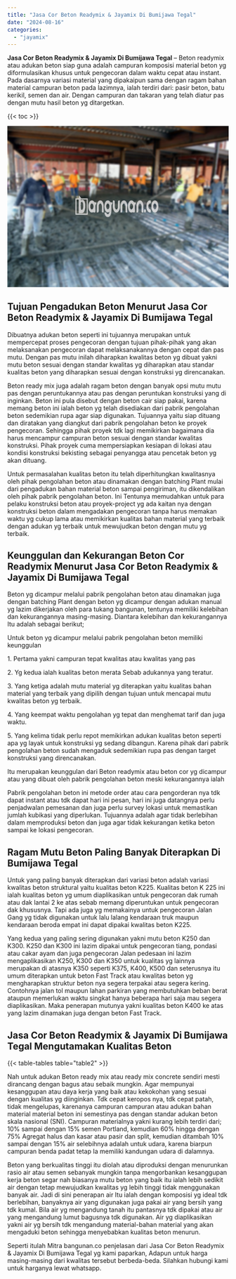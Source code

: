 ```yaml
---
title: "Jasa Cor Beton Readymix & Jayamix Di Bumijawa Tegal"
date: "2024-08-16"
categories: 
  - "jayamix"
---
```


**Jasa Cor Beton Readymix & Jayamix Di Bumijawa Tegal** – Beton readymix atau adukan beton siap guna adalah campuran komposisi material beton yg diformulasikan khusus untuk pengecoran dalam waktu cepat atau instant. Pada dasarnya variasi material yang dipakaipun sama dengan ragam bahan material campuran beton pada lazimnya, ialah terdiri dari: pasir beton, batu kerikil, semen dan air. Dengan campuran dan takaran yang telah diatur pas dengan mutu hasil beton yg ditargetkan.

{{< toc >}}

![Jasa Cor Beton Readymix & Jayamix Di Bumijawa Tegal](/images/jasa-cor-readymix-54.png)

## Tujuan Pengadukan Beton Menurut Jasa Cor Beton Readymix & Jayamix Di Bumijawa Tegal

Dibuatnya adukan beton seperti ini tujuannya merupakan untuk mempercepat proses pengecoran dengan tujuan pihak-pihak yang akan melaksanakan pengecoran dapat melaksanakannya dengan cepat dan pas mutu. Dengan pas mutu inilah diharapkan kwalitas beton yg dibuat yakni mutu beton sesuai dengan standar kwalitas yg diharapkan atau standar kualitas beton yang diharapkan sesuai dengan konstruksi yg direncanakan.

Beton ready mix juga adalah ragam beton dengan banyak opsi mutu mutu pas dengan peruntukannya atau pas dengan peruntukan konstruksi yang di inginkan. Beton ini pula disebut dengan beton cair siap pakai, karena memang beton ini ialah beton yg telah disediakan dari pabrik pengolahan beton sedemikian rupa agar siap digunakan. Tujuannya yaitu siap dituang dan diratakan yang diangkut dari pabrik pengolahan beton ke proyek pengecoran. Sehingga pihak proyek tdk lagi memikirkan bagaimana dia harus mencampur campuran beton sesuai dengan standar kwalitas konstruksi. Pihak proyek cuma mempersiapkan kesiapan di lokasi atau kondisi konstruksi bekisting sebagai penyangga atau pencetak beton yg akan dituang.

Untuk permasalahan kualitas beton itu telah diperhitungkan kwalitasnya oleh pihak pengolahan beton atau dinamakan dengan batching Plant mulai dari pengadukan bahan material beton sampai pengiriman, itu dikendalikan oleh pihak pabrik pengolahan beton. Ini Tentunya memudahkan untuk para pelaku konstruksi beton atau proyek-project yg ada kaitan nya dengan konstruksi beton dalam mengadakan pengecoran tanpa harus memakan waktu yg cukup lama atau memikirkan kualitas bahan material yang terbaik dengan adukan yg terbaik untuk mewujudkan beton dengan mutu yg terbaik.

## Keunggulan dan Kekurangan Beton Cor Readymix Menurut Jasa Cor Beton Readymix & Jayamix Di Bumijawa Tegal

Beton yg dicampur melalui pabrik pengolahan beton atau dinamakan juga dengan batching Plant dengan beton yg dicampur dengan adukan manual yg lazim dikerjakan oleh para tukang bangunan, tentunya memiliki kelebihan dan kekurangannya masing-masing. Diantara kelebihan dan kekurangannya Itu adalah sebagai berikut;

Untuk beton yg dicampur melalui pabrik pengolahan beton memiliki keunggulan

1\. Pertama yakni campuran tepat kwalitas atau kwalitas yang pas

2\. Yg kedua ialah kualitas beton merata Sebab adukannya yang teratur.

3\. Yang ketiga adalah mutu material yg diterapkan yaitu kualitas bahan material yang terbaik yang dipilih dengan tujuan untuk mencapai mutu kwalitas beton yg terbaik.

4\. Yang keempat waktu pengolahan yg tepat dan menghemat tarif dan juga waktu.

5\. Yang kelima tidak perlu repot memikirkan adukan kualitas beton seperti apa yg layak untuk konstruksi yg sedang dibangun. Karena pihak dari pabrik pengolahan beton sudah mengaduk sedemikian rupa pas dengan target konstruksi yang direncanakan.

Itu merupakan keunggulan dari Beton readymix atau beton cor yg dicampur atau yang dibuat oleh pabrik pengolahan beton meski kekurangannya ialah

Pabrik pengolahan beton ini metode order atau cara pengorderan nya tdk dapat instant atau tdk dapat hari ini pesan, hari ini juga datangnya perlu penjadwalan pemesanan dan juga perlu survey lokasi untuk memastikan jumlah kubikasi yang diperlukan. Tujuannya adalah agar tidak berlebihan dalam memproduksi beton dan juga agar tidak kekurangan ketika beton sampai ke lokasi pengecoran.

## Ragam Mutu Beton Paling Banyak Diterapkan Di Bumijawa Tegal

Untuk yang paling banyak diterapkan dari variasi beton adalah variasi kwalitas beton struktural yaitu kualitas beton K225. Kualitas beton K 225 ini ialah kualitas beton yg umum diaplikasikan untuk pengecoran dak rumah atau dak lantai 2 ke atas sebab memang diperuntukan untuk pengecoran dak khususnya. Tapi ada juga yg memakainya untuk pengecoran Jalan Gang yg tidak digunakan untuk lalu lalang kendaraan truk maupun kendaraan beroda empat ini dapat dipakai kwalitas beton K225.

Yang kedua yang paling sering digunakan yakni mutu beton K250 dan K300. K250 dan K300 ini lazim dipakai untuk pengecoran tiang, pondasi atau cakar ayam dan juga pengecoran Jalan pedesaan ini lazim mengaplikasikan K250, K300 dan K350 untuk kualitas yg lainnya merupakan di atasnya K350 seperti K375, K400, K500 dan seterusnya itu umum diterapkan untuk beton Fast Track atau kwalitas beton yg mengharapkan struktur beton nya segera terpakai atau segera kering. Contohnya jalan tol maupun lahan parkiran yang membutuhkan beban berat ataupun memerlukan waktu singkat hanya beberapa hari saja mau segera diaplikasikan. Maka penerapan mutunya yakni kualitas beton K400 ke atas yang lazim dinamakan juga dengan beton Fast Track.

## Jasa Cor Beton Readymix & Jayamix Di Bumijawa Tegal Mengutamakan Kualitas Beton

{{< table-tables table="table2" >}}

Nah untuk adukan Beton ready mix atau ready mix concrete sendiri mesti dirancang dengan bagus atau sebaik mungkin. Agar mempunyai kesanggupan atau daya kerja yang baik atau kekokohan yang sesuai dengan kualitas yg diinginkan. Tdk cepat keropos nya, tdk cepat patah, tidak mengelupas, karenanya campuran campuran atau adukan bahan material material beton ini semestinya pas dengan standar adukan beton skala nasional (SNI). Campuran materialnya yakni kurang lebih terdiri dari; 10% sampai dengan 15% semen Portland, kemudian 60% hingga dengan 75% Agregat halus dan kasar atau pasir dan split, kemudian ditambah 10% sampai dengan 15% air selebihnya adalah untuk udara, karena biarpun campuran benda padat tetap Ia memiliki kandungan udara di dalamnya.

Beton yang berkualitas tinggi itu diolah atau diproduksi dengan menurunkan rasio air atau semen sebanyak mungkin tanpa mengorbankan kesanggupan kerja beton segar nah biasanya mutu beton yang baik itu ialah lebih sedikit air dengan tetap mewujudkan kwalitas yg lebih tinggi tidak menggunakan banyak air. Jadi di sini penerapan air Itu ialah dengan komposisi yg ideal tdk berlebihan, banyaknya air yang digunakan juga pakai air yang bersih yang tdk kumal. Bila air yg mengandung tanah itu pantasnya tdk dipakai atau air yang mengandung lumut bagusnya tdk digunakan. Air yg diaplikasikan yakni air yg bersih tdk mengandung material-bahan material yang akan mengaduki beton sehingga menyebabkan kualitas beton menurun.

Seperti itulah Mitra bangunan.co penjelasan dari Jasa Cor Beton Readymix & Jayamix Di Bumijawa Tegal yg kami paparkan, Adapun untuk harga masing-masing dari kwalitas tersebut berbeda-beda. Silahkan hubungi kami untuk harganya lewat whatsapp.
